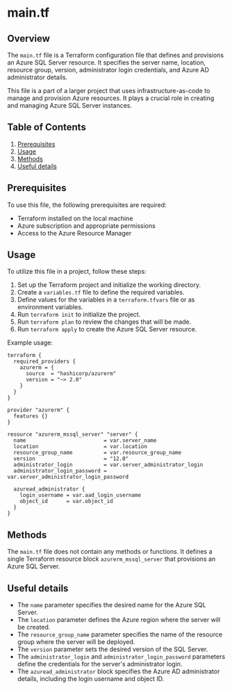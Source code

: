 # main.tf
## Overview
The `main.tf` file is a Terraform configuration file that defines and provisions an Azure SQL Server resource. It specifies the server name, location, resource group, version, administrator login credentials, and Azure AD administrator details.

This file is a part of a larger project that uses infrastructure-as-code to manage and provision Azure resources. It plays a crucial role in creating and managing Azure SQL Server instances.

## Table of Contents
1. [Prerequisites](#prerequisites)
2. [Usage](#usage)
3. [Methods](#methods)
4. [Useful details](#properties)

## Prerequisites
To use this file, the following prerequisites are required:
- Terraform installed on the local machine
- Azure subscription and appropriate permissions
- Access to the Azure Resource Manager

## Usage
To utilize this file in a project, follow these steps:
1. Set up the Terraform project and initialize the working directory.
2. Create a `variables.tf` file to define the required variables.
3. Define values for the variables in a `terraform.tfvars` file or as environment variables.
4. Run `terraform init` to initialize the project.
5. Run `terraform plan` to review the changes that will be made.
6. Run `terraform apply` to create the Azure SQL Server resource.

Example usage:
```hcl
terraform {
  required_providers {
    azurerm = {
      source  = "hashicorp/azurerm"
      version = "~> 2.0"
    }
  }
}

provider "azurerm" {
  features {}
}

resource "azurerm_mssql_server" "server" {
  name                         = var.server_name
  location                     = var.location
  resource_group_name          = var.resource_group_name
  version                      = "12.0"
  administrator_login          = var.server_administrator_login
  administrator_login_password = var.server_administrator_login_password

  azuread_administrator {
    login_username = var.aad_login_username
    object_id      = var.object_id
  }
}
```

## Methods
The `main.tf` file does not contain any methods or functions. It defines a single Terraform resource block `azurerm_mssql_server` that provisions an Azure SQL Server.

## Useful details
- The `name` parameter specifies the desired name for the Azure SQL Server.
- The `location` parameter defines the Azure region where the server will be created.
- The `resource_group_name` parameter specifies the name of the resource group where the server will be deployed.
- The `version` parameter sets the desired version of the SQL Server.
- The `administrator_login` and `administrator_login_password` parameters define the credentials for the server's administrator login.
- The `azuread_administrator` block specifies the Azure AD administrator details, including the login username and object ID.